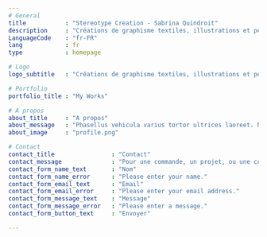 ```yaml
---
# General
title           : "Stereotype Creation - Sabrina Quindroit"
description     : "Créations de graphisme textiles, illustrations et peintures"
LanguageCode    : "fr-FR"
lang            : fr
type            : homepage

# Logo
logo_subtitle   : "Créations de graphisme textiles, illustrations et peintures"

# Portfolio
portfolio_title : "My Works"

# A propos
about_title     : "A propos"
about_message   : "Phasellus vehicula varius tortor ultrices laoreet. Nulla vitae euismod sem, eget maximus sapien. </p><p>Etiam vestibulum hendrerit felis nec facilisis. Donec justo nisl, euismod nec accumsan vel, efficitur et sapien. Nullam eleifend urna quis neque commodo rhoncus. </p><p>Nulla malesuada tortor vitae nunc pellentesque sollicitudin. Morbi vel diam eget nisi dictum vulputate. Ut dapibus, nunc a rutrum dictum, mauris tellus malesuada nunc, non eleifend dui diam sed ligula. Nunc enim lorem, imperdiet gravida mauris sed, viverra faucibus ipsum. Etiam cursus hendrerit magna, nec volutpat dui convallis eget. Curabitur facilisis tempus neque, id mattis velit commodo ut. Phasellus eget lacus sit amet nunc facilisis tristique."
about_image     : "profile.png"

# Contact
contact_title                : "Contact"
contact_message              : "Pour une commande, un projet, ou une collaboration n'hésitez pas à me contacter :"
contact_form_name_text       : "Nom"
contact_form_name_error      : "Please enter your name."
contact_form_email_text      : "Email"
contact_form_email_error     : "Please enter your email address."
contact_form_message_text    : "Message"
contact_form_message_error   : "Please enter a message."
contact_form_button_text     : "Envoyer"

---
```


